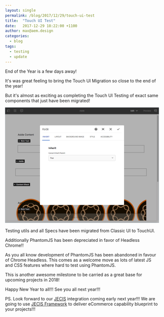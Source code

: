 ```yaml
---
layout: single
permalink: /blog/2017/12/29/touch-ui-test
title:  "Touch UI Test"
date:   2017-12-29 18:22:00 +1100
author: max@aem.design
categories:
  - blog
tags:
  - testing
  - update
---
```


End of the Year is a few days away!

It's was great feeling to bring the Touch UI Migration so close to the end of the year!

But it's almost as exciting as completing the Touch UI Testing of exact same components that just have been migrated!

![TouchUI Testing](/assets/images/testing/touch-ui-testing.png)

Testing utils and all Specs have been migrated from Classic UI to TouchUI.

Additionally PhantomJS has been depreciated in favor of Headless Chrome!!

As you all know development of PhantomJS has been abandoned in favour of Chrome Headless. This comes as a welcome move as lots of latest JS and CSS features where hard to test using PhantomJS.

This is another awesome milestone to be carried as a great base for upcoming projects in 2018!

Happy New Year to all!!! See you all next year!!!

PS. Look forward to our [JECIS](http://www.jecis.com/) integration coming early next year!!! We are going to use [JECIS Framework](http://www.jecis.com/) to deliver eCommerce capability blueprint to your projects!!!